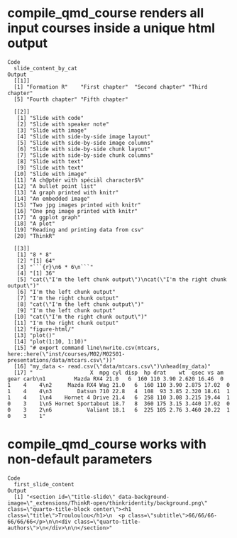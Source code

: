 # compile_qmd_course renders all input courses inside a unique html output

    Code
      slide_content_by_cat
    Output
      [[1]]
      [1] "Formation R"    "First chapter"  "Second chapter" "Third chapter" 
      [5] "Fourth chapter" "Fifth chapter" 
      
      [[2]]
       [1] "Slide with code"                      
       [2] "Slide with speaker note"              
       [3] "Slide with image"                     
       [4] "Slide with side-by-side image layout" 
       [5] "Slide with side-by-side image columns"
       [6] "Slide with side-by-side chunk layout" 
       [7] "Slide with side-by-side chunk columns"
       [8] "Slide with text"                      
       [9] "Slide with text"                      
      [10] "Slide with image"                     
      [11] "A ch@ptér wïth spéciàl character$%"   
      [12] "A bullet point list"                  
      [13] "A graph printed with knitr"           
      [14] "An embedded image"                    
      [15] "Two jpg images printed with knitr"    
      [16] "One png image printed with knitr"     
      [17] "A ggplot graph"                       
      [18] "A plot"                               
      [19] "Reading and printing data from csv"   
      [20] "ThinkR"                               
      
      [[3]]
       [1] "8 * 8"                                                                                                                                                                                                                                                                                                                                                                                                                                                                                                                 
       [2] "[1] 64"                                                                                                                                                                                                                                                                                                                                                                                                                                                                                                                
       [3] "```{r}\n6 * 6\n```"                                                                                                                                                                                                                                                                                                                                                                                                                                                                                                    
       [4] "[1] 36"                                                                                                                                                                                                                                                                                                                                                                                                                                                                                                                
       [5] "cat(\"I'm the left chunk output\")\ncat(\"I'm the right chunk output\")"                                                                                                                                                                                                                                                                                                                                                                                                                                               
       [6] "I'm the left chunk output"                                                                                                                                                                                                                                                                                                                                                                                                                                                                                             
       [7] "I'm the right chunk output"                                                                                                                                                                                                                                                                                                                                                                                                                                                                                            
       [8] "cat(\"I'm the left chunk output\")"                                                                                                                                                                                                                                                                                                                                                                                                                                                                                    
       [9] "I'm the left chunk output"                                                                                                                                                                                                                                                                                                                                                                                                                                                                                             
      [10] "cat(\"I'm the right chunk output\")"                                                                                                                                                                                                                                                                                                                                                                                                                                                                                   
      [11] "I'm the right chunk output"                                                                                                                                                                                                                                                                                                                                                                                                                                                                                            
      [12] "figure-html/"                                                                                                                                                                                                                                                                                                                                                                                                                                                                                                          
      [13] "plot()"                                                                                                                                                                                                                                                                                                                                                                                                                                                                                                                
      [14] "plot(1:10, 1:10)"                                                                                                                                                                                                                                                                                                                                                                                                                                                                                                      
      [15] "# export command line\nwrite.csv(mtcars, here::here(\"inst/courses/M02/M02S01-presentations/data/mtcars.csv\"))"                                                                                                                                                                                                                                                                                                                                                                                                       
      [16] "my_data <- read.csv(\"data/mtcars.csv\")\nhead(my_data)"                                                                                                                                                                                                                                                                                                                                                                                                                                                               
      [17] "                  X  mpg cyl disp  hp drat    wt  qsec vs am gear carb\n1         Mazda RX4 21.0   6  160 110 3.90 2.620 16.46  0  1    4    4\n2     Mazda RX4 Wag 21.0   6  160 110 3.90 2.875 17.02  0  1    4    4\n3        Datsun 710 22.8   4  108  93 3.85 2.320 18.61  1  1    4    1\n4    Hornet 4 Drive 21.4   6  258 110 3.08 3.215 19.44  1  0    3    1\n5 Hornet Sportabout 18.7   8  360 175 3.15 3.440 17.02  0  0    3    2\n6           Valiant 18.1   6  225 105 2.76 3.460 20.22  1  0    3    1"
      

# compile_qmd_course works with non-default parameters

    Code
      first_slide_content
    Output
      [1] "<section id=\"title-slide\" data-background-image=\"_extensions/ThinkR-open/thinkridentity/background.png\" class=\"quarto-title-block center\"><h1 class=\"title\">Trouloulou</h1>\n  <p class=\"subtitle\">66/66/66-66/66/66</p>\n\n<div class=\"quarto-title-authors\">\n</div>\n\n</section>"

